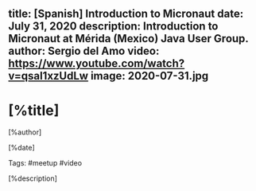 title: [Spanish] Introduction to Micronaut 
date:  July 31, 2020
description: Introduction to Micronaut at Mérida (Mexico) Java User Group. 
author: Sergio del Amo
video: https://www.youtube.com/watch?v=qsaI1xzUdLw
image: 2020-07-31.jpg
---

# [%title]

[%author]

[%date] 

Tags: #meetup #video

[%description]

